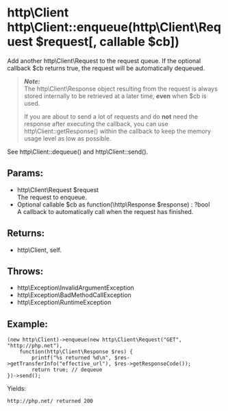 # http\Client http\Client::enqueue(http\Client\Request $request[, callable $cb])

Add another http\Client\Request to the request queue.
If the optional callback $cb returns true, the request will be automatically dequeued.

> ***Note:***  
> The http\Client\Response object resulting from the request is always stored 
> internally to be retrieved at a later time, __even__ when $cb is used.
> 
> If you are about to send a lot of requests and do __not__ need the response
> after executing the callback, you can use http\Client::getResponse() within
> the callback to keep the memory usage level as low as possible.

See http\Client::dequeue() and http\Client::send().


## Params:

* http\Client\Request $request  
  The request to enqueue.
* Optional callable $cb as function(\http\Response $response) : ?bool  
  A callback to automatically call when the request has finished.

## Returns:

* http\Client, self.

## Throws:

* http\Exception\InvalidArgumentException
* http\Exception\BadMethodCallException
* http\Exception\RuntimeException

## Example:

    (new http\Client)->enqueue(new http\Client\Request("GET", "http://php.net"), 
        function(http\Client\Response $res) {
            printf("%s returned %d\n", $res->getTransferInfo("effective_url"), $res->getResponseCode());
            return true; // dequeue
    })->send();

Yields:

    http://php.net/ returned 200

